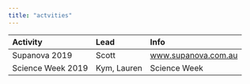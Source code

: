 ```yaml
---
title: "actvities"
---
```

| Activity          | Lead        | Info                |
|:------------------|:------------|:--------------------|
| Supanova 2019     | Scott       | www.supanova.com.au |
| Science Week 2019 | Kym, Lauren | Science Week        |
